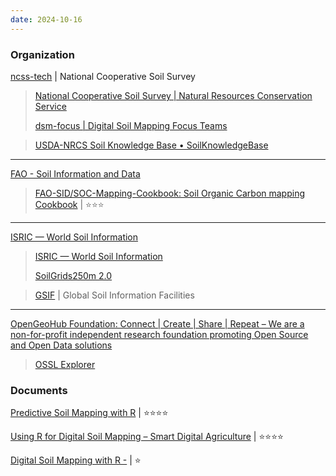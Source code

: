 ```yaml
---
date: 2024-10-16
---
```


### Organization

[ncss-tech](https://github.com/ncss-tech) | National Cooperative Soil Survey 

> [National Cooperative Soil Survey | Natural Resources Conservation Service](https://www.nrcs.usda.gov/about/partner-with-us/national-cooperative-soil-survey)
> 
> [dsm-focus | Digital Soil Mapping Focus Teams](https://ncss-tech.github.io/dsm-focus/)

> [USDA-NRCS Soil Knowledge Base • SoilKnowledgeBase](https://ncss-tech.github.io/SoilKnowledgeBase/)

------

[FAO - Soil Information and Data](https://github.com/FAO-SID)

> [FAO-SID/SOC-Mapping-Cookbook: Soil Organic Carbon mapping Cookbook](https://github.com/FAO-SID/SOC-Mapping-Cookbook) | ⭐⭐⭐

------

[ISRIC — World Soil Information](https://github.com/ISRICWorldSoil/)

> [ISRIC — World Soil Information](https://www.isric.org/)
>
> [SoilGrids250m 2.0](https://www.soilgrids.org/)

> [GSIF](https://gsif.r-forge.r-project.org/) | Global Soil Information Facilities

------

[OpenGeoHub Foundation: Connect | Create | Share | Repeat – We are a non-for-profit independent research foundation promoting Open Source and Open Data solutions](https://opengeohub.org/)

> [OSSL Explorer](https://explorer.soilspectroscopy.org/)

### Documents

[Predictive Soil Mapping with R](https://soilmapper.org/) | ⭐⭐⭐⭐

[Using R for Digital Soil Mapping – Smart Digital Agriculture](http://smartdigiag.com/DSM_book/) | ⭐⭐⭐⭐

[Digital Soil Mapping with R -](https://zia207.quarto.pub/) | ⭐